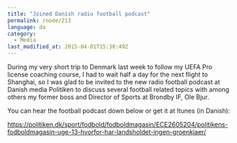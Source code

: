 ```yaml
---
title: "Joined Danish radio football podcast"
permalink: /node/213
language: da
category:
  - Media
last_modified_at: 2015-04-01T15:30:49Z
---
```


During my very short trip to Denmark last week to follow my UEFA Pro license coaching course, I had to wait half a day for the next flight to Shanghai, so I was glad to be invited to the new radio football podcast at Danish media Politiken to discuss several football related topics with among others my former boss and Director of Sports at Brondby IF, Ole Bjur.

You can hear the football podcast down below or get it at Itunes (in Danish):

<https://politiken.dk/sport/fodbold/fodboldmagasin/ECE2605204/politikens-fodboldmagasin-uge-13-hvorfor-har-landsholdet-ingen-groenkjaer/>
